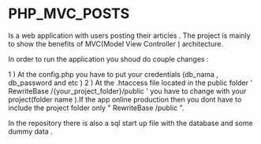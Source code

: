 # PHP_MVC_POSTS

Is a web application with users posting their articles .
The project is mainly to show the benefits of MVC(Model View Controller ) architecture.

In order to run the application you shoud do couple changes :

1 ) At the config.php you have to put your credentials (db_nama , db_password and etc )
2 ) At the .htaccess file located in the public folder ' RewriteBase /{your_project_folder}/public ' you have to change with your project(folder name ).If the app online 
    production then you dont have to include the project folder only  " RewriteBase /public ".
    
In the repository there is also a sql start up file with the database and some dummy data .

